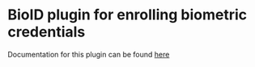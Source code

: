 # BioID plugin for enrolling biometric credentials

Documentation for this plugin can be found [here](../../../docs/casa/plugins/bioid.md)
